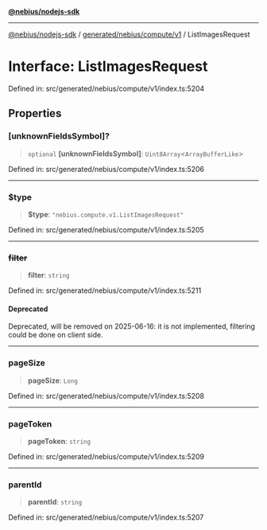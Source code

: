 [**@nebius/nodejs-sdk**](../../../../../README.md)

***

[@nebius/nodejs-sdk](../../../../../README.md) / [generated/nebius/compute/v1](../README.md) / ListImagesRequest

# Interface: ListImagesRequest

Defined in: src/generated/nebius/compute/v1/index.ts:5204

## Properties

### \[unknownFieldsSymbol\]?

> `optional` **\[unknownFieldsSymbol\]**: `Uint8Array`\<`ArrayBufferLike`\>

Defined in: src/generated/nebius/compute/v1/index.ts:5206

***

### $type

> **$type**: `"nebius.compute.v1.ListImagesRequest"`

Defined in: src/generated/nebius/compute/v1/index.ts:5205

***

### ~~filter~~

> **filter**: `string`

Defined in: src/generated/nebius/compute/v1/index.ts:5211

#### Deprecated

Deprecated, will be removed on 2025-06-16: it is not implemented, filtering could be done on client side.

***

### pageSize

> **pageSize**: `Long`

Defined in: src/generated/nebius/compute/v1/index.ts:5208

***

### pageToken

> **pageToken**: `string`

Defined in: src/generated/nebius/compute/v1/index.ts:5209

***

### parentId

> **parentId**: `string`

Defined in: src/generated/nebius/compute/v1/index.ts:5207
